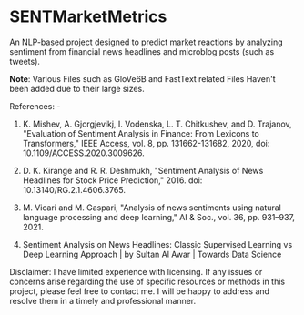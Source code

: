 # SENTMarketMetrics

An NLP-based project designed to predict market reactions by analyzing sentiment from financial news headlines and microblog posts (such as tweets).

**Note**: Various Files such as GloVe6B and FastText related Files Haven't been added due to their large sizes.

References: -

1. K. Mishev, A. Gjorgjevikj, I. Vodenska, L. T. Chitkushev, and D. Trajanov, "Evaluation of Sentiment Analysis in Finance: From Lexicons to Transformers," IEEE Access, vol. 8, pp. 131662-131682, 2020, doi: 10.1109/ACCESS.2020.3009626.

2. D. K. Kirange and R. R. Deshmukh, "Sentiment Analysis of News Headlines for Stock Price Prediction," 2016. doi: 10.13140/RG.2.1.4606.3765.

3. M. Vicari and M. Gaspari, "Analysis of news sentiments using natural language processing and deep learning," AI & Soc., vol. 36, pp. 931–937, 2021.

4. Sentiment Analysis on News Headlines: Classic Supervised Learning vs Deep Learning Approach | by Sultan Al Awar | Towards Data Science

Disclaimer: I have limited experience with licensing. If any issues or concerns arise regarding the use of specific resources or methods in this project, please feel free to contact me. I will be happy to address and resolve them in a timely and professional manner.